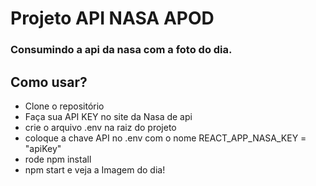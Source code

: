 # Projeto API NASA APOD
### Consumindo a api da nasa com a foto do dia.

## Como usar?
- Clone o repositório
- Faça sua API KEY no site da Nasa de api
- crie o arquivo .env na raiz do projeto
- coloque a chave API no .env com o nome REACT_APP_NASA_KEY = "apiKey"
- rode npm install
- npm start e veja a Imagem do dia!